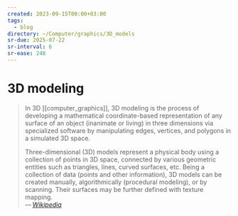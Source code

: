 ```yaml
---
created: 2023-09-15T00:00+03:00
tags:
  - blog
directory: ~/Computer/graphics/3D_models
sr-due: 2025-07-22
sr-interval: 6
sr-ease: 248
---
```


# 3D modeling

> In 3D [[computer_graphics]], 3D modeling is the process of developing a mathematical coordinate-based representation of any surface of an object (inanimate or living) in three dimensions via specialized software by manipulating edges, vertices, and polygons in a simulated 3D space.
>
> Three-dimensional (3D) models represent a physical body using a collection of points in 3D space, connected by various geometric entities such as triangles, lines, curved surfaces, etc. Being a collection of data (points and other information), 3D models can be created manually, algorithmically (procedural modeling), or by scanning. Their surfaces may be further defined with texture mapping.\
> — <cite>[Wikipedia](https://en.wikipedia.org/wiki/3D_modeling)</cite>
